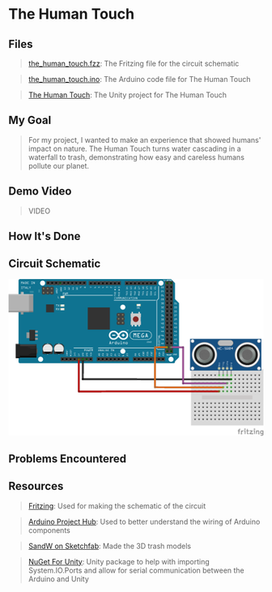 # The Human Touch

## Files
> [the_human_touch.fzz](https://github.com/qusr08/IGME-470/blob/main/Move/the_human_touch.fzz): The Fritzing file for the circuit schematic

> [the_human_touch.ino](https://github.com/qusr08/IGME-470/blob/main/Move/the_human_touch.ino): The Arduino code file for The Human Touch

> [The Human Touch](https://github.com/qusr08/IGME-470/tree/main/Move/The%20Human%20Touch): The Unity project for The Human Touch

## My Goal
> For my project, I wanted to make an experience that showed humans' impact on nature. The Human Touch turns water cascading in a waterfall to trash, demonstrating how easy and careless humans pollute our planet.

## Demo Video
> VIDEO

## How It's Done
> 

## Circuit Schematic
![Circuit Schematic](the_human_touch_bb.png)

## Problems Encountered
> 

## Resources
> [Fritzing](https://fritzing.org/): Used for making the schematic of the circuit

> [Arduino Project Hub](https://create.arduino.cc/projecthub): Used to better understand the wiring of Arduino components

> [SandW on Sketchfab](https://sketchfab.com/SandW): Made the 3D trash models

> [NuGet For Unity](https://github.com/GlitchEnzo/NuGetForUnity): Unity package to help with importing System.IO.Ports and allow for serial communication between the Arduino and Unity
